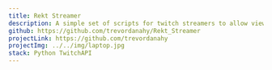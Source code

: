 ```yaml
---
title: Rekt Streamer
description: A simple set of scripts for twitch streamers to allow viewers to temporairly control their in game inputs.quickly fill out repetative online job applications
github: https://github.com/trevordanahy/Rekt_Streamer
projectLink: https://github.com/trevordanahy
projectImg: ../../img/laptop.jpg
stack: Python TwitchAPI
---
```

